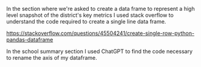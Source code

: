 In the section where we're asked to create a data frame to represent a high level snapshot of the district's key metrics 
I used stack overflow to understand the code required to create a single line data frame. 

https://stackoverflow.com/questions/45504241/create-single-row-python-pandas-dataframe

In the school summary section I used ChatGPT to find the code necessary to rename the axis of my dataframe. 
